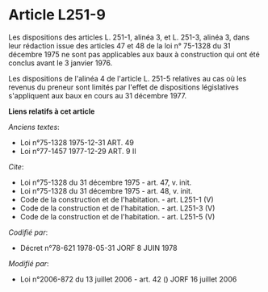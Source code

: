 # Article L251-9

Les dispositions des articles L. 251-1, alinéa 3, et L. 251-3, alinéa 3, dans leur rédaction issue des articles 47 et 48 de
la loi n° 75-1328 du 31 décembre 1975 ne sont pas applicables aux baux à construction qui ont été conclus avant le 3 janvier
1976. 

Les dispositions de l'alinéa 4 de l'article L. 251-5 relatives au cas où les revenus du preneur sont limités par l'effet de
dispositions législatives s'appliquent aux baux en cours au 31 décembre 1977.

**Liens relatifs à cet article**

_Anciens textes_:

  - Loi n°75-1328 1975-12-31 ART. 49
  - Loi n°77-1457 1977-12-29 ART. 9 II

_Cite_:

  - Loi n°75-1328 du 31 décembre 1975 - art. 47, v. init.
  - Loi n°75-1328 du 31 décembre 1975 - art. 48, v. init.
  - Code de la construction et de l'habitation. - art. L251-1 (V)
  - Code de la construction et de l'habitation. - art. L251-3 (V)
  - Code de la construction et de l'habitation. - art. L251-5 (V)

_Codifié par_:

  - Décret n°78-621 1978-05-31 JORF 8 JUIN 1978

_Modifié par_:

  - Loi n°2006-872 du 13 juillet 2006 - art. 42 () JORF 16 juillet 2006
